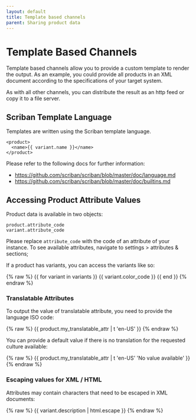 ```yaml
---
layout: default
title: Template based channels
parent: Sharing product data
---
```


# Template Based Channels

Template based channels allow you to provide a custom template to render the output. As an example, you could provide all products in an XML document according to the specifications of your target system.

As with all other channels, you can distribute the result as an http feed or copy it to a file server.

## Scriban Template Language

Templates are written using the Scriban template language. 

<!-- {% raw %} -->
    <product>
      <name>{{ variant.name }}</name>
    </product>
<!-- {% endraw %} -->

Please refer to the following docs for further information:

* https://github.com/scriban/scriban/blob/master/doc/language.md
* https://github.com/scriban/scriban/blob/master/doc/builtins.md
 
## Accessing Product Attribute Values

Product data is available in two objects:

    product.attribute_code
    variant.attribute_code

Please replace `attribute_code` with the code of an attribute of your instance. To see available attributes, navigate to settings > attributes & sections;

If a product has variants, you can access the variants like so:

{% raw %}
    {{ for variant in variants }}
        {{ variant.color_code }}
    {{ end }}
{% endraw %}

### Translatable Attributes

To output the value of translatable attribute, you need to provide the language ISO code:

{% raw %}
     {{ product.my_translatable_attr | t 'en-US' }}
{% endraw %}

You can provide a default value if there is no translation for the requested culture available:

{% raw %}
     {{ product.my_translatable_attr | t 'en-US' 'No value available' }}
{% endraw %}

### Escaping values for XML / HTML

Attributes may contain characters that need to be escaped in XML documents: 

{% raw %}
    {{ variant.description | html.escape }}
{% endraw %}